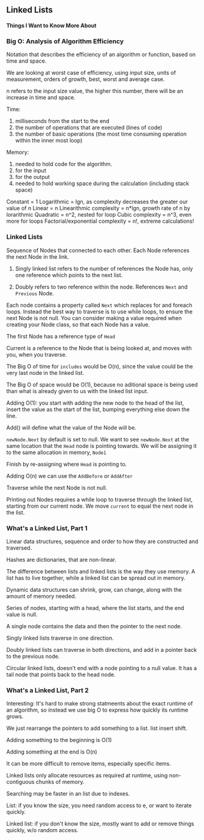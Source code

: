 ## Linked Lists

#### Things I Want to Know More About



### Big O: Analysis of Algorithm Efficiency

Notation that describes the efficiency of an algorithm or function, based on time and space.

We are looking at worst case of efficiency, using input size, units of measurement, orders of growth, best, worst and average case. 

n refers to the input size value, the higher this number, there will be an increase in time and space. 

Time: 
1. milliseconds from the start to the end
2. the number of operations that are executed (lines of code)
3. the number of basic operations (the most time consuming operation within the inner most loop)

Memory: 
1. needed to hold code for the algorithm.
2. for the input
3. for the output
4. needed to hold working space during the calculation (including stack space)

Constant = 1
Logarithmic = lgn, as complexity decreases the greater our value of n
Linear = n
Linearithmic complexity = n*lgn, growth rate of n by lorarithmic
Quadratic = n^2, nested for loop
Cubic complexity = n^3, even more for loops
Factorial/exponential complexity = n!, extreme calculations!

### Linked Lists

Sequence of Nodes that connected to each other. Each Node references the next Node in the link. 

1. Singly linked list refers to the number of references the Node has, only one reference which points to the next list.

2. Doubly refers to two reference within the node. References `Next` and `Previous` Node. 

Each node contains a property called `Next` which replaces for and foreach loops. Instead the best way to traverse is to use while loops, to ensure the next Node is not null. You can consider making a value required when creating your Node class, so that each Node has a value. 

The first Node has a reference type of `Head`

Current is a reference to the Node that is being looked at, and moves with you, when you traverse. 

The Big O of time for `includes` would be O(n), since the value could be the very last node in the linked list. 

The Big O of space would be O(1), because no aditional space is being used than what is already given to us with the linked list input. 

Adding O(1): you start with adding the new node to the head of the list, insert the value as the start of the list, bumping everything else down the line. 

Add() will define what the value of the Node will be. 

`newNode.Next` by default is set to null. We want to see `newNode.Next` at the same location that the `Head` node is pointing towards. We will be assigning it to the same allocation in memory, `Node1`

Finish by re-assigning where `Head` is pointing to. 

Adding O(n) we can use the `AddBefore` or `AddAfter`

Traverse while the next Node is not null.

Printing out Nodes requires a while loop to traverse through the linked list, starting from our current node. We move `current` to equal the next node in the list. 

### What's a Linked List, Part 1

Linear data structures, sequence and order to how they are constructed and traversed.

Hashes are dictionaries, that are non-linear. 

The difference between lists and linked lists is the way they use memory. A list has to live together, while a linked list can be spread out in memory.

Dynamic data structures can shrink, grow, can change, along with the amount of memory needed.

Series of nodes, starting with a head, where the list starts, and the end value is null. 

A single node contains the data and then the pointer to the next node. 

Singly linked lists traverse in one direction.

Doubly linked lists can traverse in both directions, and add in a pointer back to the previous node. 

Circular linked lists, doesn't end with a node pointing to a  null value. It has a tail node that points back to the head node. 

### What's a Linked List, Part 2

Interesting: It's hard to make strong statmeents about the exact runtime of an algorithm, so instead we use big O to express how quickly its runtime grows. 

We just rearrange the pointers to add something to a list. list insert shift.

Adding something to the beginning is O(1)

Adding something at the end is O(n)

It can be more difficult to remove items, especially specific items. 

Linked lists only allocate resources as required at runtime, using non-contiguous chunks of memory.

Searching may be faster in an list due to indexes. 

List: if you know the size, you need random access to e, or want to iterate quickly.

Linked list: if you don't know the size, mostly want to add or remove things quickly, w/o random access.